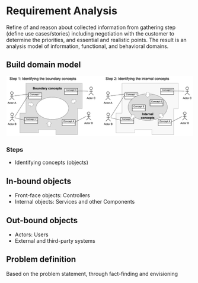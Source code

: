 # Requirement Analysis

Refine of and reason about collected information from gathering step (define use cases/stories) including negotiation with the customer to determine the priorities, and essential and realistic points. The result is an analysis model of information, functional, and behavioral domains.

## Build domain model

![](boundary.png)

### Steps

- Identifying concepts (objects)

## In-bound objects

- Front-face objects: Controllers
- Internal objects: Services and other Components

## Out-bound objects

- Actors: Users
- External and third-party systems

## Problem definition

Based on the problem statement, through fact-finding and envisioning